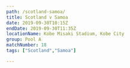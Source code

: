 ```yaml
---
path: /scotland-samoa/
title: Scotland v Samoa
date: 2019-09-30T10:15Z
endDate: 2019-09-30T11:35Z
locationName: Kobe Misaki Stadium, Kobe City
group: Pool A
matchNumber: 18
tags: ["Scotland","Samoa"]

---
```

